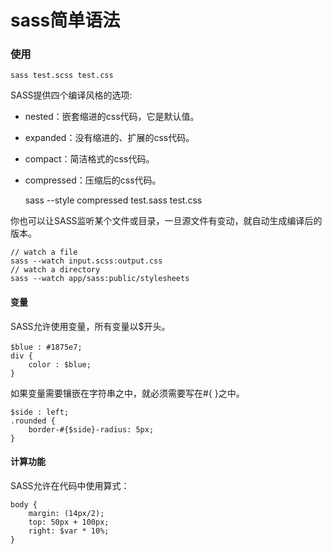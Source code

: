 # sass简单语法

### 使用

	sass test.scss test.css

SASS提供四个编译风格的选项:

- nested：嵌套缩进的css代码，它是默认值。
- expanded：没有缩进的、扩展的css代码。
- compact：简洁格式的css代码。
- compressed：压缩后的css代码。


	sass --style compressed test.sass test.css

你也可以让SASS监听某个文件或目录，一旦源文件有变动，就自动生成编译后的版本。

	// watch a file
	sass --watch input.scss:output.css
	// watch a directory
	sass --watch app/sass:public/stylesheets

#### 变量

SASS允许使用变量，所有变量以$开头。

	$blue : #1875e7;　
	div {
		color : $blue;
	}

如果变量需要镶嵌在字符串之中，就必须需要写在#{ }之中。

	$side : left;
	.rounded {
		border-#{$side}-radius: 5px;
	}

#### 计算功能

SASS允许在代码中使用算式：

	body {
		margin: (14px/2);
		top: 50px + 100px;
		right: $var * 10%;
	}

